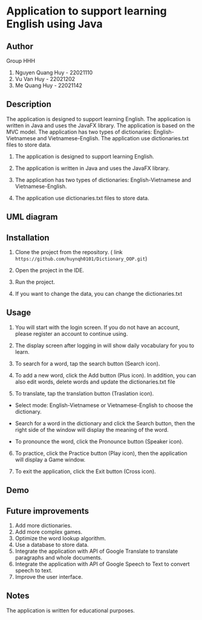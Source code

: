 # Application to support learning English using Java
## Author
Group HHH
1. Nguyen Quang Huy - 22021110
2. Vu Van Huy - 22021202
3. Me Quang Huy - 22021142
## Description
The application is designed to support learning English. The application is written in Java and uses the JavaFX library. The application is based on the MVC model. The application has two types of dictionaries: English-Vietnamese and Vietnamese-English. The application use dictionaries.txt files to store data.

1. The application is designed to support learning English.

2. The application is written in Java and uses the JavaFX library.

3. The application has two types of dictionaries: English-Vietnamese and Vietnamese-English.

4. The application use dictionaries.txt files to store data.
## UML diagram

## Installation
1. Clone the project from the repository. ( link ``` https://github.com/huynqh0101/Dictionary_OOP.git ```)

2. Open the project in the IDE.

3. Run the project.

4. If you want to change the data, you can change the dictionaries.txt

## Usage
1. You will start with the login screen. If you do not have an account, please register an account to continue using.

2. The display screen after logging in will show daily vocabulary for you to learn.

3. To search for a word, tap the search button (Search icon).

4. To add a new word, click the Add button (Plus icon). In addition, you can also edit words, delete words and update the dictionaries.txt file

5. To translate, tap the translation button (Traslation icon).

- Select mode: English-Vietnamese or Vietnamese-English to choose the dictionary.

- Search for a word in the dictionary and click the Search button, then the right side of the window will display the meaning of the word.

- To pronounce the word, click the Pronounce button (Speaker icon).

6. To practice, click the Practice button (Play icon), then the application will display a Game window.

7. To exit the application, click the Exit button (Cross icon).

## Demo

## Future improvements

1. Add more dictionaries.  
2. Add more complex games.  
3. Optimize the word lookup algorithm.  
4. Use a database to store data.  
5. Integrate the application with API of Google Translate to translate paragraphs and whole documents.  
6. Integrate the application with API of Google Speech to Text to convert speech to text.  
8. Improve the user interface.  


## Notes
The application is written for educational purposes.
